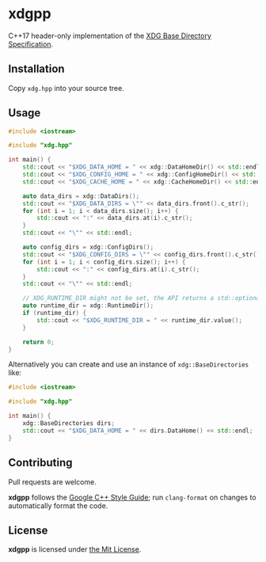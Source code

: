 # xdgpp

C++17 header-only implementation of the [XDG Base Directory Specification](https://specifications.freedesktop.org/basedir-spec/basedir-spec-latest.html).

## Installation

Copy `xdg.hpp` into your source tree.

## Usage

```cpp
#include <iostream>

#include "xdg.hpp"

int main() {
    std::cout << "$XDG_DATA_HOME = " << xdg::DataHomeDir() << std::endl;
    std::cout << "$XDG_CONFIG_HOME = " << xdg::ConfigHomeDir() << std::endl;
    std::cout << "$XDG_CACHE_HOME = " << xdg::CacheHomeDir() << std::endl;

    auto data_dirs = xdg::DataDirs();
    std::cout << "$XDG_DATA_DIRS = \"" << data_dirs.front().c_str();
    for (int i = 1; i < data_dirs.size(); i++) {
        std::cout << ":" << data_dirs.at(i).c_str();
    }
    std::cout << "\"" << std::endl;

    auto config_dirs = xdg::ConfigDirs();
    std::cout << "$XDG_CONFIG_DIRS = \"" << config_dirs.front().c_str();
    for (int i = 1; i < config_dirs.size(); i++) {
        std::cout << ":" << config_dirs.at(i).c_str();
    }
    std::cout << "\"" << std::endl;

    // XDG_RUNTIME_DIR might not be set, the API returns a std::optional
    auto runtime_dir = xdg::RuntimeDir();
    if (runtime_dir) {
        std::cout << "$XDG_RUNTIME_DIR = " << runtime_dir.value();
    }

    return 0;
}
```

Alternatively you can create and use an instance of `xdg::BaseDirectories` like:

```cpp
#include <iostream>

#include "xdg.hpp"

int main() {
    xdg::BaseDirectories dirs;
    std::cout << "$XDG_DATA_HOME = " << dirs.DataHome() << std::endl;
}
```

## Contributing

Pull requests are welcome.

**xdgpp** follows the [Google C++ Style Guide](https://google.github.io/styleguide/cppguide.html); run `clang-format` on changes to automatically format the code.

## License

**xdgpp** is licensed under [the Mit License](https://mit-license.org/).

